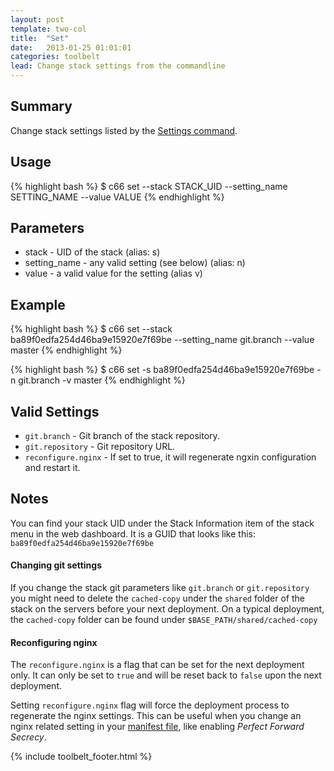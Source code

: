 ```yaml
---
layout: post
template: two-col
title:  "Set"
date:   2013-01-25 01:01:01
categories: toolbelt
lead: Change stack settings from the commandline
---
```


## Summary
Change stack settings listed by the [Settings command](/toolbelt/settings.html).

## Usage
{% highlight bash %}
$ c66 set --stack STACK_UID --setting_name SETTING_NAME --value VALUE
{% endhighlight %}

## Parameters
* stack - UID of the stack (alias: s)
* setting_name - any valid setting (see below) (alias: n)
* value - a valid value for the setting (alias v)

## Example
{% highlight bash %}
$ c66 set --stack ba89f0edfa254d46ba9e15920e7f69be --setting_name git.branch --value master
{% endhighlight %}

{% highlight bash %}
$ c66 set -s ba89f0edfa254d46ba9e15920e7f69be -n git.branch -v master
{% endhighlight %}

## Valid Settings
* `git.branch` - Git branch of the stack repository.
* `git.repository` - Git repository URL.
* `reconfigure.nginx` - If set to true, it will regenerate ngxin configuration and restart it.

## Notes
You can find your stack UID under the Stack Information item of the stack menu in the web dashboard. It is a GUID that looks like this: `ba89f0edfa254d46ba9e15920e7f69be`

#### Changing git settings
If you change the stack git parameters like `git.branch` or `git.repository` you might need to delete the `cached-copy` under the `shared` folder of the stack on the servers before your next deployment. On a typical deployment, the `cached-copy` folder can be found under `$BASE_PATH/shared/cached-copy`

#### Reconfiguring nginx
The `reconfigure.nginx` is a flag that can be set for the next deployment only. It can only be set to `true` and will be reset back to `false` upon the next deployment.

Setting `reconfigure.nginx` flag will force the deployment process to regenerate the nginx settings. This can be useful when you change an nginx related setting in your [manifest file](/stack-features/manifest-files.html), like enabling _Perfect Forward Secrecy_.

{% include toolbelt_footer.html %}